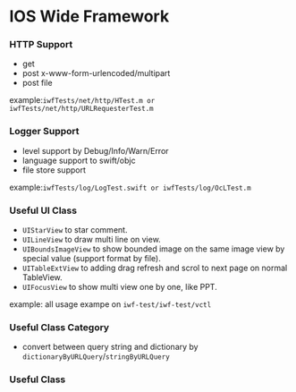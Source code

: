 IOS Wide Framework
======

### HTTP Support

* get
* post x-www-form-urlencoded/multipart
* post file

example:`iwfTests/net/http/HTest.m or iwfTests/net/http/URLRequesterTest.m`


### Logger Support

* level support by Debug/Info/Warn/Error
* language support to swift/objc
* file store support

example:`iwfTests/log/LogTest.swift or iwfTests/log/OcLTest.m`


### Useful UI Class

* `UIStarView` to star comment.
* `UILineView` to draw multi line on view.
* `UIBoundsImageView` to show bounded image on the same image view by special value (support format by file).
* `UITableExtView` to adding drag refresh and scrol to next page on normal TableView.
* `UIFocusView` to show multi view one by one, like PPT.

example: all usage exampe on `iwf-test/iwf-test/vctl`

### Useful Class Category
* convert between query string and dictionary by `dictionaryByURLQuery`/`stringByURLQuery`


### Useful Class


